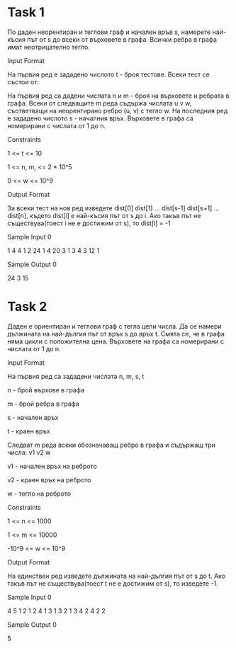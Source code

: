 ﻿# Task 1
По даден неорентиран и теглови граф и начален връв s, намерете най-късия път от s до всеки от върховете в графа. Всички ребра в графа имат неотрицателно тегло.

Input Format

На първия ред е зададено числото t - броя тестове. Всеки тест се състои от:

На първия ред са дадени числата n и m - броя на върховете и ребрата в графа. Всеки от следващите m реда съдържа числата u v w, съответващи на неорентирано ребро (u, v) с тегло w. На последния ред е зададено числото s - началния връх. Върховете в графа са номерирани с числата от 1 до n.

Constraints

1 <= t <= 10

1 <= n, m, <= 2 * 10^5

0 <= w <= 10^9

Output Format

За всеки тест на нов ред изведете dist[0] dist[1] ... dist[s-1] dist[s+1] ... dist[n], където dist[i] е най-късия път от s до i. Ако такъв път не съществува(тоест i не е достижим от s), то dist[i] = -1

Sample Input 0

1
4 4
1 2 24
1 4 20
3 1 3
4 3 12
1

Sample Output 0

24 3 15
# Task 2
Даден е ориентиран и теглови граф с тегла цели числа. Да се намери дължината на най-дългия път от връх s до връх t. Смята се, че в графа няма цикли с положителна цена. Върховете на графа са номерирани с числата от 1 до n.

Input Format

На първия ред са зададени числата n, m, s, t

n - брой върхове в графа

m - брой ребра в графа

s - начален връх

t - краен връх

Следват m реда всеки обозначаващ ребро в графа и съдържащ три числа: v1 v2 w

v1 - начален връх на реброто

v2 - краен връх на реброто

w - тегло на реброто

Constraints

1 <= n <= 1000

1 <= m <= 10000

-10^9 <= w <= 10^9

Output Format

На единствен ред изведете дължината на най-дългия път от s до t. Ако такъв път не съществува(тоест t не е достижим от s), то изведете -1.

Sample Input 0

4 5 1 2
1 2 4
1 3 1
3 2 1
3 4 2
4 2 2

Sample Output 0

5
